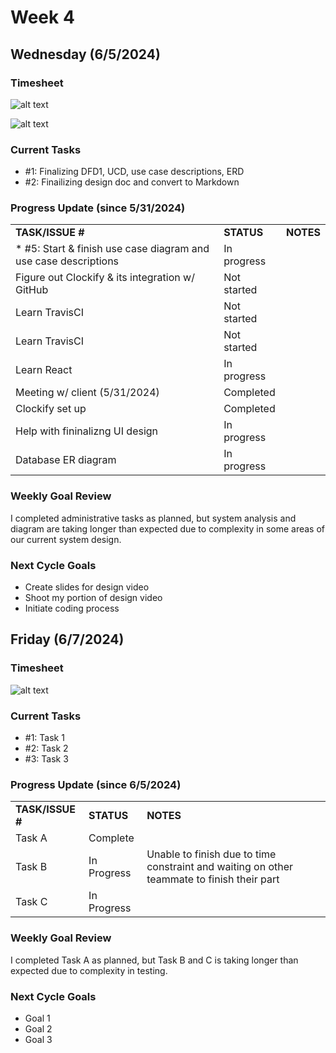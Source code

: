 
# Week 4

## Wednesday (6/5/2024)

### Timesheet
![alt text](https://github.com/UBCO-COSC499-Summer-2024/team-6-capstone-team_6ix/blob/weekly-logs/docs/weekly%20logs/Adams%20Chen/Clockify%20images/Clockify_Time_Report_Detailed_05_31_2024-06_04_2024%20(3)_page-0001.jpg)

![alt text](https://github.com/UBCO-COSC499-Summer-2024/team-6-capstone-team_6ix/blob/weekly-logs/docs/weekly%20logs/Adams%20Chen/Clockify%20images/Clockify_Time_Report_Detailed_05_31_2024-06_04_2024%20(3)_page-0002.jpg)

### Current Tasks
  * #1: Finalizing DFD1, UCD, use case descriptions, ERD
  * #2: Finailizing design doc and convert to Markdown

### Progress Update (since 5/31/2024)
<table>
    <tr>
        <td><strong>TASK/ISSUE #</strong>
        </td>
        <td><strong>STATUS</strong>
        </td>
        <td><strong>NOTES</strong>
        </td>
    </tr>
    <tr>
        <!-- Task/Issue # -->
        <td>* #5: Start & finish use case diagram and use case descriptions
        </td>
        <!-- Status -->
        <td> In progress
        </td>
        <!-- Notes -->
        <td>
        </td>
    </tr>
    <tr>
        <!-- Task/Issue # -->
        <td> Figure out Clockify & its integration w/ GitHub
        </td>
        <!-- Status -->
        <td> Not started
        </td>
        <!-- Notes -->
        <td>
        </td>
    </tr>
    <tr>
        <!-- Task/Issue # -->
        <td> Learn TravisCI
        </td>
        <!-- Status -->
        <td> Not started
        </td>
        <!-- Notes -->
        <td>
        </td>
    </tr>
    <tr>
        <!-- Task/Issue # -->
        <td> Learn TravisCI
        </td>
        <!-- Status -->
        <td> Not started
        </td>
        <!-- Notes -->
        <td>
        </td>
    </tr>
    <tr>
        <!-- Task/Issue # -->
        <td> Learn React
        </td>
        <!-- Status -->
        <td> In progress
        </td>
        <!-- Notes -->
        <td>
        </td>
    </tr>
    <tr>
        <!-- Task/Issue # -->
        <td> Meeting w/ client (5/31/2024)
        </td>
        <!-- Status -->
        <td> Completed
        </td>
        <!-- Notes -->
        <td>
        </td>
    </tr>
     <tr>
        <!-- Task/Issue # -->
        <td> Clockify set up
        </td>
        <!-- Status -->
        <td> Completed
        </td>
        <!-- Notes -->
        <td>
        </td>
    </tr>
     <tr>
        <!-- Task/Issue # -->
        <td> Help with fininalizng UI design
        </td>
        <!-- Status -->
        <td> In progress
        </td>
        <!-- Notes -->
        <td>
        </td>
    </tr>
    <tr>
        <!-- Task/Issue # -->
        <td> Database ER diagram
        </td>
        <!-- Status -->
        <td> In progress
        </td>
        <!-- Notes -->
        <td>
        </td>
    </tr>
</table>

### Weekly Goal Review
I completed administrative tasks as planned, but system analysis and diagram are taking longer than expected due to complexity in some areas of our current system design. 

### Next Cycle Goals
  * Create slides for design video
  * Shoot my portion of design video
  * Initiate coding process

<!--------------------------------------------------------------------------------------------------------------------------------------------------------------------------------------------->
## Friday (6/7/2024)

### Timesheet
![alt text](image_url_here)

### Current Tasks
  * #1: Task 1
  * #2: Task 2
  * #3: Task 3

### Progress Update (since 6/5/2024)
<table>
    <tr>
        <td><strong>TASK/ISSUE #</strong>
        </td>
        <td><strong>STATUS</strong>
        </td>
        <td><strong>NOTES</strong>
        </td>
    </tr>
    <tr>
        <!-- Task/Issue # -->
        <td>Task A
        </td>
        <!-- Status -->
        <td>Complete
        </td>
        <!-- Notes -->
        <td>
        </td>
    </tr>
    <tr>
        <!-- Task/Issue # -->
        <td>Task B
        </td>
        <!-- Status -->
        <td>In Progress
        </td>
        <!-- Notes -->
        <td> Unable to finish due to time constraint and waiting on other teammate to finish their part
        </td>
    </tr>
    <tr>
        <!-- Task/Issue # -->
        <td>Task C
        </td>
        <!-- Status -->
        <td>In Progress
        </td>
        <!-- Notes -->
        <td>
        </td>
    </tr>
</table>

### Weekly Goal Review
I completed Task A as planned, but Task B and C is taking longer than expected due to complexity in testing. 

### Next Cycle Goals
  * Goal 1
  * Goal 2
  * Goal 3


